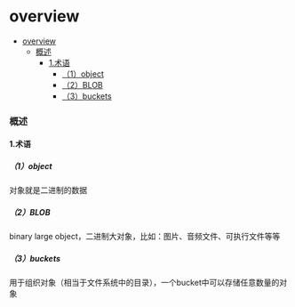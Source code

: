 # overview

<!-- @import "[TOC]" {cmd="toc" depthFrom=1 depthTo=6 orderedList=false} -->
<!-- code_chunk_output -->

- [overview](#overview)
    - [概述](#概述)
      - [1.术语](#1术语)
        - [（1）object](#1object)
        - [（2）BLOB](#2blob)
        - [（3）buckets](#3buckets)

<!-- /code_chunk_output -->

### 概述

#### 1.术语

##### （1）object
对象就是二进制的数据

##### （2）BLOB
binary large object，二进制大对象，比如：图片、音频文件、可执行文件等等

##### （3）buckets
用于组织对象（相当于文件系统中的目录），一个bucket中可以存储任意数量的对象
